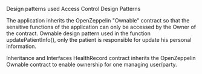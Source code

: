 Design patterns used
  Access Control Design Patterns

  The application inherits the OpenZeppelin "Ownable" contract so that the sensitive functions of the application can only be accessed by the Owner of the contract.
  Ownable design pattern used in the function updatePatientInfo(), only the patient is responsible for update his personal information.

Inheritance and Interfaces
  HealthRecord contract inherits the OpenZeppelin Ownable contract to enable ownership for one managing user/party.
